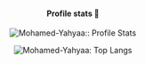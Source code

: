 
<h4 align="center">Profile stats 🎹</h4>
<p align="center"><img src="https://github-readme-stats.vercel.app/api?username=Mohamed-Yahyaa&show_icons=true&theme=synthwave" alt="Mohamed-Yahyaa:: Profile Stats" /></p>

<p align="center"><img src="https://github-readme-stats.vercel.app/api/top-langs/?username=Mohamed-Yahyaa&langs_count=10&theme=tokyonight&layout=compact" alt="Mohamed-Yahyaa: Top Langs" /></p>
